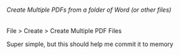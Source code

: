
###### Create Multiple PDFs from a folder of Word (or other files)
File > Create > Create Multiple PDF Files

Super simple, but this should help me commit it to memory










